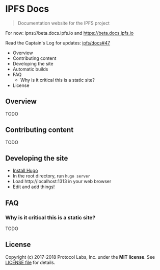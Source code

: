# IPFS Docs

> Documentation website for the IPFS project

For now: ipns://beta.docs.ipfs.io and https://beta.docs.ipfs.io

Read the Captain's Log for updates: [ipfs/docs#47](https://github.com/ipfs/docs/issues/47)

- Overview
- Contributing content
- Developing the site
- Automatic builds
- FAQ
  - Why is it critical this is a static site?
- License


## Overview

TODO


## Contributing content

TODO


## Developing the site

* [Install Hugo](https://gohugo.io/)
* In the root directory, run `hugo server`
* Load http://localhost:1313 in your web browser
* Edit and add things!


## FAQ

### Why is it critical this is a static site?

TODO


## License

Copyright (c) 2017-2018 Protocol Labs, Inc. under the **MIT license**. See [LICENSE file](./LICENSE) for details.
